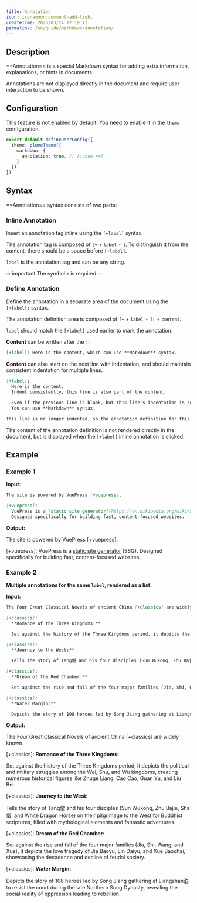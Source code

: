 ```yaml
---
title: Annotation
icon: iconamoon:comment-add-light
createTime: 2025/03/24 17:19:13
permalink: /en/guide/markdown/annotation/
---
```


## Description

==Annotation== is a special Markdown syntax for adding extra information, explanations, or hints in documents.

Annotations are not displayed directly in the document and require user interaction to be shown.

## Configuration

This feature is not enabled by default. You need to enable it in the `theme` configuration.

```ts title=".vuepress/config.ts"
export default defineUserConfig({
  theme: plumeTheme({
    markdown: {
      annotation: true, // [!code ++]
    }
  })
})
```

## Syntax

==Annotation== syntax consists of two parts:

### Inline Annotation

Insert an annotation tag inline using the `[+label]` syntax.

The annotation tag is composed of `[+` + `label` + `]`. To distinguish it from the content, there should be a space before `[+label]`.

`label` is the annotation tag and can be any string.

::: important The symbol `+` is required
:::

### Define Annotation

Define the annotation in a separate area of the document using the `[+label]:` syntax.

The annotation definition area is composed of `[+` + `label` + `]:` + `content`.

`label` should match the `[+label]` used earlier to mark the annotation.

**Content** can be written after the `:`:

```md
[+label]: Here is the content, which can use **Markdown** syntax.
```

**Content** can also start on the next line with indentation, and should maintain consistent indentation for multiple lines.

```md
[+label]:
  Here is the content.
  Indent consistently, this line is also part of the content.

  Even if the previous line is blank, but this line's indentation is consistent, it is still part of the content.
  You can use **Markdown** syntax.

This line is no longer indented, so the annotation definition for this tag ends on the previous line.
```

The content of the annotation definition is not rendered directly in the document, but is displayed when the `[+label]` inline annotation is clicked.

## Example

### Example 1

**Input:**

```md
The site is powered by VuePress [+vuepress].

[+vuepress]:
  VuePress is a [static site generator](https://en.wikipedia.org/wiki/Static_site_generator  ) (SSG).
  Designed specifically for building fast, content-focused websites.
```

**Output:**

The site is powered by VuePress [+vuepress].

[+vuepress]:
  VuePress is a [static site generator](https://en.wikipedia.org/wiki/Static_site_generator  ) (SSG).
  Designed specifically for building fast, content-focused websites.

### Example 2

**Multiple annotations for the same `label`, rendered as a list.**

**Input:**

```md
The Four Great Classical Novels of ancient China [+classics] are widely known.

[+classics]:
  **Romance of the Three Kingdoms:**

  Set against the history of the Three Kingdoms period, it depicts the political and military struggles among the Wei, Shu, and Wu kingdoms, creating numerous historical figures like Zhuge Liang, Cao Cao, Guan Yu, and Liu Bei.

[+classics]:
  **Journey to the West:**

  Tells the story of Tang僧 and his four disciples (Sun Wukong, Zhu Bajie, Sha僧, and White Dragon Horse) on their pilgrimage to the West for Buddhist scriptures, filled with mythological elements and fantastic adventures.

[+classics]:
  **Dream of the Red Chamber:**

  Set against the rise and fall of the four major families (Jia, Shi, Wang, and Xue), it depicts the love tragedy of Jia Baoyu, Lin Daiyu, and Xue Baochai, showcasing the decadence and decline of feudal society.

[+classics]:
  **Water Margin:**

  Depicts the story of 108 heroes led by Song Jiang gathering at Liangshan泊 to resist the court during the late Northern Song Dynasty, revealing the social reality of oppression leading to rebellion.
```

**Output:**

The Four Great Classical Novels of ancient China [+classics] are widely known.

[+classics]:
  **Romance of the Three Kingdoms:**

  Set against the history of the Three Kingdoms period, it depicts the political and military struggles among the Wei, Shu, and Wu kingdoms, creating numerous historical figures like Zhuge Liang, Cao Cao, Guan Yu, and Liu Bei.

[+classics]:
  **Journey to the West:**

  Tells the story of Tang僧 and his four disciples (Sun Wukong, Zhu Bajie, Sha僧, and White Dragon Horse) on their pilgrimage to the West for Buddhist scriptures, filled with mythological elements and fantastic adventures.

[+classics]:
  **Dream of the Red Chamber:**

  Set against the rise and fall of the four major families (Jia, Shi, Wang, and Xue), it depicts the love tragedy of Jia Baoyu, Lin Daiyu, and Xue Baochai, showcasing the decadence and decline of feudal society.

[+classics]:
  **Water Margin:**

  Depicts the story of 108 heroes led by Song Jiang gathering at Liangshan泊 to resist the court during the late Northern Song Dynasty, revealing the social reality of oppression leading to rebellion.
